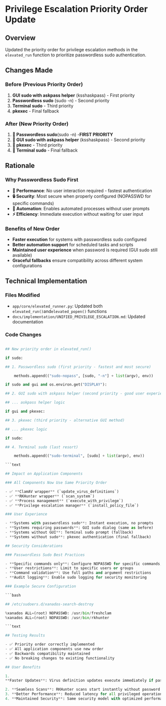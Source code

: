 # Privilege Escalation Priority Order Update

## Overview

Updated the priority order for privilege escalation methods in the `elevated_run` function to
prioritize passwordless sudo authentication.

## Changes Made

### Before (Previous Priority Order)

1. **GUI sudo with askpass helper** (ksshaskpass) - First priority
2. **Passwordless sudo** (sudo -n) - Second priority
3. **Terminal sudo** - Third priority
4. **pkexec** - Final fallback

### After (New Priority Order)

1. **🥇 Passwordless sudo**(sudo -n) -**FIRST PRIORITY**
2. **🥈 GUI sudo with askpass helper** (ksshaskpass) - Second priority
3. **🥉 pkexec** - Third priority
4. **🏃 Terminal sudo** - Final fallback

## Rationale

### Why Passwordless Sudo First

- **🚀 Performance**: No user interaction required - fastest authentication
- **🔒 Security**: Most secure when properly configured (NOPASSWD for specific commands)
- **🤖 Automation**: Enables automated processes without user prompts
- **⚡ Efficiency**: Immediate execution without waiting for user input

### Benefits of New Order

- **Faster execution** for systems with passwordless sudo configured
- **Better automation support** for scheduled tasks and scripts
- **Maintained user experience** when password is required (GUI sudo still available)
- **Graceful fallbacks** ensure compatibility across different system configurations

## Technical Implementation

### Files Modified

- `app/core/elevated_runner.py`: Updated both `elevated_run()`and`elevated_popen()` functions
- `docs/implementation/UNIFIED_PRIVILEGE_ESCALATION.md`: Updated documentation

### Code Changes

````Python

## New priority order in elevated_run()

if sudo:

## 1. Passwordless sudo (first priority - fastest and most secure)

    methods.append(("sudo-nopass", [sudo, "-n"] + list(argv), env))

if sudo and gui and os.environ.get("DISPLAY"):

## 2. GUI sudo with askpass helper (second priority - good user experience)

## ... askpass helper logic

if gui and pkexec:

## 3. pkexec (third priority - alternative GUI method)

## ... pkexec logic

if sudo:

## 4. Terminal sudo (last resort)

    methods.append(("sudo-terminal", [sudo] + list(argv), env))

```text

## Impact on Application Components

### All Components Now Use Same Priority Order

- ✅ **ClamAV wrapper** (`update_virus_definitions`)
- ✅ **RKHunter wrapper** (`scan_system`)
- ✅ **Process management** (`execute_with_privilege`)
- ✅ **Privilege escalation manager** (`install_policy_file`)

### User Experience

- **Systems with passwordless sudo**: Instant execution, no prompts
- **Systems requiring passwords**: GUI sudo dialog (same as before)
- **Systems without GUI**: Terminal sudo prompt (fallback)
- **Systems without sudo**: pkexec authentication (final fallback)

## Security Considerations

### Passwordless Sudo Best Practices

- **Specific commands only**: Configure NOPASSWD for specific commands, not all
- **User restrictions**: Limit to specific users or groups
- **Command validation**: Use full paths and argument restrictions
- **Audit logging**: Enable sudo logging for security monitoring

### Example Secure Configuration

```bash

## /etc/sudoers.d/xanados-search-destroy

%xanados ALL=(root) NOPASSWD: /usr/bin/freshclam
%xanados ALL=(root) NOPASSWD: /usr/bin/rkhunter

```text

## Testing Results

- ✅ Priority order correctly implemented
- ✅ All application components use new order
- ✅ Backwards compatibility maintained
- ✅ No breaking changes to existing functionality

## User Benefits

1.
**Faster Updates**: Virus definition updates execute immediately if passwordless sudo is configured

2. **Seamless Scans**: RKHunter scans start instantly without password prompts
3. **Better Performance**: Reduced latency for all privileged operations
4. **Maintained Security**: Same security model with optimized performance
````
